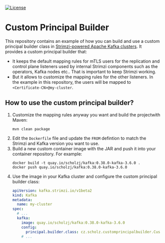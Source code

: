 [![License](https://img.shields.io/badge/license-Apache--2.0-blue.svg)](http://www.apache.org/licenses/LICENSE-2.0)

# Custom Principal Builder

This repository contains an example of how you can build and use a custom principal builder class in [Strimzi-powered Apache Kafka clusters](https://strimzi.io).
It provides a custom principal builder that:
* It keeps the default mapping rules for mTLS users for the replication and control plane listeners used by internal Strimzi components such as the operators, Kafka nodes etc.. 
  That is important to keep Strimzi working.
* But it allows to customize the mapping rules for the other listeners.
  In the example in this repository, the users will be mapped to `<Certificate-CN>@my-cluster`.

## How to use the custom principal builder?

1. Customize the mapping rules anyway you want and build the projectwith Maven:
   ```
   mvn clean package
   ```
2. Edit the `Dockerfile` file and update the `FROM` defintion to match the Strimzi and Kafka version you want to use.
3. Build a new custom container image with the JAR and push it into your container repository.
   For example:
   ```
   docker build -t quay.io/scholzj/kafka:0.38.0-kafka-3.6.0 .
   docker push quay.io/scholzj/kafka:0.38.0-kafka-3.6.0
   ```
4. Use the image in your Kafka cluster and configure the custom principal builder class:
   ```yaml
   apiVersion: kafka.strimzi.io/v1beta2
   kind: Kafka
   metadata:
     name: my-cluster
   spec:
     # ...
     kafka:
       image: quay.io/scholzj/kafka:0.38.0-kafka-3.6.0
       config:
         principal.builder.class: cz.scholz.customprincipalbuilder.CustomPrincipalBuilder
       # ...  
   ```